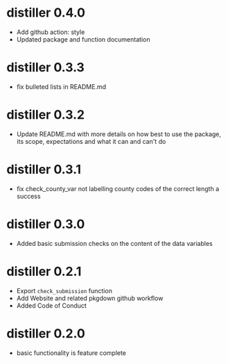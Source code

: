 # distiller 0.4.0

- Add github action: style
- Updated package and function documentation

# distiller 0.3.3

- fix bulleted lists in README.md

# distiller 0.3.2

- Update README.md with more details on how best to use the package, its
scope, expectations and what it can and can't do

# distiller 0.3.1

- fix check_county_var not labelling county codes of the correct length a success

# distiller 0.3.0

- Added basic submission checks on the content of the data variables 

# distiller 0.2.1

- Export `check_submission` function
- Add Website and related pkgdown github workflow
- Added Code of Conduct

# distiller 0.2.0

- basic functionality is feature complete

